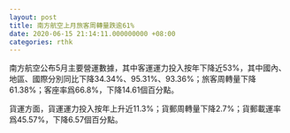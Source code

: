 ```yaml
---
layout: post
title: 南方航空上月旅客周轉量跌逾61%
date: 2020-06-15 21:14:11.000000000 +08:00
categories: rthk
---
```


南方航空公布5月主要營運數據，其中客運運力投入按年下降近53%，其中國內、地區、國際分別同比下降34.34%、95.31%、93.36%；旅客周轉量下降61.38%；客座率爲66.8%，下降14.61個百分點。

貨運方面，貨運運力投入按年上升近11.3%；貨郵周轉量下降2.7%；貨郵載運率爲45.57%，下降6.57個百分點。
